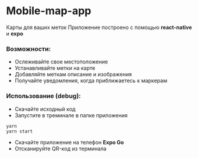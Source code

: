 # Mobile-map-app
Карты для ваших меток
Приложение построено с помощью **react-native** и **expo**

### Возможности:
 - Ослеживайте свое местоположение
 - Устанавливайте метки на карте
 - Добавляйте меткам описание и изображения
 - Получайте уведомления, когда приближаетесь к маркерам


### Использование (debug):
- Скачайте исходный код
- Запустите в треминале в папке приложения
```
yarn
yarn start
```
- Скачайте приложение на телефон **Expo Go**
- Отсканируйте QR-код из терминала
